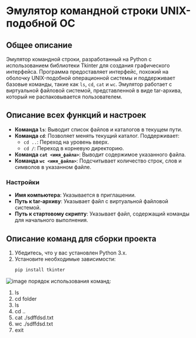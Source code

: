 # Эмулятор командной строки UNIX-подобной ОС

## Общее описание
Эмулятор командной строки, разработанный на Python с использованием библиотеки Tkinter для создания графического интерфейса. Программа предоставляет интерфейс, похожий на оболочку UNIX-подобной операционной системы и поддерживает базовые команды, такие как `ls`, `cd`, `cat` и `wc`. Эмулятор работает с виртуальной файловой системой, представленной в виде tar-архива, который не распаковывается пользователем.

## Описание всех функций и настроек
- **Команда `ls`**: Выводит список файлов и каталогов в текущем пути.
- **Команда `cd`**: Позволяет менять текущий каталог. Поддерживает:
  - `cd ..`: Переход на уровень вверх.
  - `cd /`: Переход в корневую директорию.
- **Команда `cat <имя_файла>`**: Выводит содержимое указанного файла.
- **Команда `wc <имя_файла>`**: Подсчитывает количество строк, слов и символов в указанном файле.

### Настройки
- **Имя компьютера**: Указывается в приглашении.
- **Путь к tar-архиву**: Указывает файл с виртуальной файловой системой.
- **Путь к стартовому скрипту**: Указывает файл, содержащий команды для начального выполнения.

## Описание команд для сборки проекта
1. Убедитесь, что у вас установлен Python 3.x.
2. Установите необходимые зависимости:
   ```bash
   pip install tkinter
![image](https://github.com/user-attachments/assets/8f5c6b60-59fe-4f06-b4f6-53bc49f37242)
порядок использования команд:
1) ls
2) cd folder
3) ls
4) cd ..
5) cat ./sdffdsd.txt
6) wc ./sdffdsd.txt
7) exit
